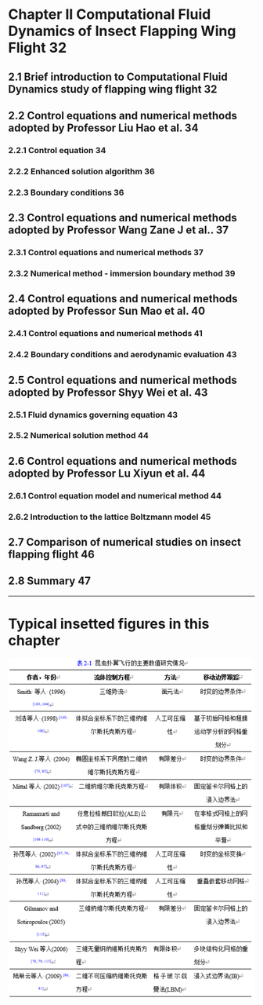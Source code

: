 ﻿# Chapter II Computational Fluid Dynamics of Insect Flapping Wing Flight		32

## 2.1 Brief introduction to Computational Fluid Dynamics study of flapping wing flight	32

## 2.2 Control equations and numerical methods adopted by Professor Liu Hao et al.	34

### 2.2.1 Control equation								34

### 2.2.2 Enhanced solution algorithm							36

### 2.2.3 Boundary conditions								36

## 2.3 Control equations and numerical methods adopted by Professor Wang Zane J et al..	37

### 2.3.1 Control equations and numerical methods					37

### 2.3.2 Numerical method - immersion boundary method					39

## 2.4 Control equations and numerical methods adopted by Professor Sun Mao et al.	40

### 2.4.1 Control equations and numerical methods					41

### 2.4.2 Boundary conditions and aerodynamic evaluation				43

## 2.5 Control equations and numerical methods adopted by Professor Shyy Wei et al.	43

### 2.5.1 Fluid dynamics governing equation						43

### 2.5.2 Numerical solution method							44

## 2.6 Control equations and numerical methods adopted by Professor Lu Xiyun et al.	44

### 2.6.1 Control equation model and numerical method					44

### 2.6.2 Introduction to the lattice Boltzmann model					45

## 2.7 Comparison of numerical studies on insect flapping flight			46

## 2.8 Summary										47
---------------------------------------------------------------------------------------------------------

# Typical insetted figures in this chapter
<div align=center>
<img src="https://github.com/xijunke/Conceptual-design-and-application-of-insect-bioinspired-FWMAV/blob/v1.0/Chapter2/pic_png/typical_picture_1.png" />
</div>

